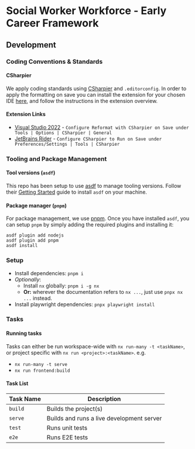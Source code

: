 # Social Worker Workforce - Early Career Framework

## Development

### Coding Conventions & Standards
#### CSharpier
We apply coding standards using [CSharpier](https://csharpier.com/) and `.editorconfig`. In order to apply the formatting on save you can install the extension for your chosen IDE [here](https://csharpier.com/docs/Editors), and follow the instructions in the extension overview.

#### Extension Links
- [Visual Studio 2022](https://marketplace.visualstudio.com/items?itemName=csharpier.CSharpier) - `Configure Reformat with CSharpier on Save under Tools | Options | CSharpier | General`
- [JetBrains Rider](https://plugins.jetbrains.com/plugin/18243-csharpier) - `Configure CSharpier to Run on Save under Preferences/Settings | Tools | CSharpier`

### Tooling and Package Management

#### Tool versions (`asdf`)
This repo has been setup to use [asdf](https://asdf-vm.com) to manage tooling versions. Follow their [Getting Started](https://asdf-vm.com/guide/getting-started.html) guide to install `asdf` on your machine.

#### Package manager (`pnpm`)
For package management, we use [pnpm](https://pnpm.io). Once you have installed `asdf`, you can setup `pnpm` by simply adding the required plugins and installing it:
```shell
asdf plugin add nodejs
asdf plugin add pnpm
asdf install
```

### Setup

- Install dependencies: `pnpm i`
- *Optionally*:
  - Install `nx` globally: `pnpm i -g nx`
  - **Or:** wherever the documentation refers to `nx ...`, just use `pnpx nx ...` instead.
- Install playwright dependencies: `pnpx playwright install`

### Tasks

#### Running tasks

Tasks can either be run workspace-wide with `nx run-many -t <taskName>`, or project specific with `nx run <project>:<taskName>`.
e.g.
- `nx run-many -t serve`
- `nx run frontend:build`

#### Task List

| Task Name | Description                               |
| --------- | ----------------------------------------- |
| `build`   | Builds the project(s)                     |
| `serve`   | Builds and runs a live development server |
| `test`    | Runs unit tests                           |
| `e2e`     | Runs E2E tests                            |
